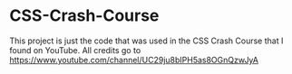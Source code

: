 # CSS-Crash-Course
This project is just the code that was used in the CSS Crash Course that I found on YouTube. All credits go to https://www.youtube.com/channel/UC29ju8bIPH5as8OGnQzwJyA  
